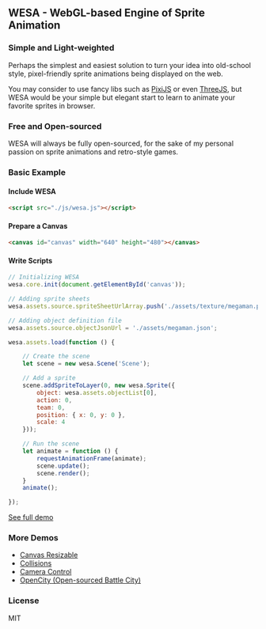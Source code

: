 WESA - WebGL-based Engine of Sprite Animation
-----------------------------------------------

### Simple and Light-weighted

Perhaps the simplest and easiest solution to turn your idea into old-school style, pixel-friendly sprite animations being displayed on the web.

You may consider to use fancy libs such as [PixiJS](http://www.pixijs.com) or even [ThreeJS](https://threejs.org), but WESA would be your simple but elegant start to learn to animate your favorite sprites in browser.

### Free and Open-sourced

WESA will always be fully open-sourced, for the sake of my personal passion on sprite animations and retro-style games.

### Basic Example

#### Include WESA

```html
<script src="./js/wesa.js"></script>
```

#### Prepare a Canvas

```html
<canvas id="canvas" width="640" height="480"></canvas>
```

#### Write Scripts

```javascript
// Initializing WESA
wesa.core.init(document.getElementById('canvas'));

// Adding sprite sheets
wesa.assets.source.spriteSheetUrlArray.push('./assets/texture/megaman.png');

// Adding object definition file
wesa.assets.source.objectJsonUrl = './assets/megaman.json';

wesa.assets.load(function () {

    // Create the scene
    let scene = new wesa.Scene('Scene');

    // Add a sprite
    scene.addSpriteToLayer(0, new wesa.Sprite({
        object: wesa.assets.objectList[0],
        action: 0,
        team: 0,
        position: { x: 0, y: 0 },
        scale: 4
    }));

    // Run the scene
    let animate = function () {
        requestAnimationFrame(animate);
        scene.update();
        scene.render();
    }
    animate();

});
```

[See full demo](http://caiyi.us/wesa)

### More Demos

* [Canvas Resizable](http://caiyi.us/wesa/demo/#1.resize.html)
* [Collisions](http://caiyi.us/wesa/demo/#2.collision.html)
* [Camera Control](http://caiyi.us/wesa/demo/#3.camera.html)
* [OpenCity (Open-sourced Battle City)](http://caiyi.us/wesa/demo/#opencity/index.html)

### License

MIT
